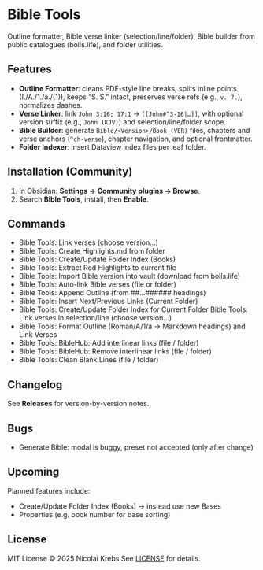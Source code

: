# Bible Tools

Outline formatter, Bible verse linker (selection/line/folder), Bible builder from public catalogues (bolls.life), and folder utilities.

## Features

- **Outline Formatter**: cleans PDF-style line breaks, splits inline points (I./A./1./a./(1)), keeps “S. S.” intact, preserves verse refs (e.g., `v. 7.`), normalizes dashes.
- **Verse Linker**: link `John 3:16; 17:1` → `[[John#^3-16|…]]`, with optional version suffix (e.g., `John (KJV)`) and selection/line/folder scope.
- **Bible Builder**: generate `Bible/<Version>/Book (VER)` files, chapters and verse anchors (`^ch-verse`), chapter navigation, and optional frontmatter.
- **Folder Indexer**: insert Dataview index files per leaf folder.

## Installation (Community)

1. In Obsidian: **Settings → Community plugins → Browse**.
2. Search **Bible Tools**, install, then **Enable**.

## Commands

- Bible Tools: Link verses (choose version...)
- Bible Tools: Create Highlights.md from folder
- Bible Tools: Create/Update Folder Index (Books)
- Bible Tools: Extract Red Highlights to current file
- Bible Tools: Import Bible version into vault (download from bolls.life)
- Bible Tools: Auto-link Bible verses (file or folder)
- Bible Tools: Append Outline (from ##...###### headings)
- Bible Tools: Insert Next/Previous Links (Current Folder)
- Bible Tools: Create/Update Folder Index for Current Folder Bible Tools: Link verses in selection/line (choose version...)
- Bible Tools: Format Outline (Roman/A/1/a → Markdown headings) and Link Verses
- Bible Tools: BibleHub: Add interlinear links (file / folder)
- Bible Tools: BibleHub: Remove interlinear links (file / folder)
- Bible Tools: Clean Blank Lines (file / folder)


## Changelog

See **Releases** for version-by-version notes.

## Bugs

- Generate Bible: modal is buggy, preset not accepted (only after change)

## Upcoming

Planned features include:

- Create/Update Folder Index (Books) -> instead use new Bases
- Properties (e.g. book number for base sorting)

## License

MIT License © 2025 Nicolai Krebs
See [LICENSE](./LICENSE) for details.
